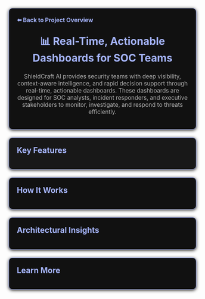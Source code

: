 <section style="border:1px solid #a5b4fc; border-radius:10px; margin:1.5em 0; box-shadow:0 2px 8px #222; padding:1.5em; background:#111; color:#fff;">
<div style="margin-bottom:1.5em;">
  <a href="../../README.md" style="color:#a5b4fc; font-weight:bold; text-decoration:none; font-size:1.1em;">⬅️ Back to Project Overview</a>
</div>
<h1 align="center" style="margin-top:0; font-size:2em; color:#a5b4fc;">📊 Real-Time, Actionable Dashboards for SOC Teams</h1>
<div style="color:#b3b3b3; text-align:center; font-size:1.1em; margin-bottom:1em;">
  ShieldCraft AI provides security teams with deep visibility, context-aware intelligence, and rapid decision support through real-time, actionable dashboards. These dashboards are designed for SOC analysts, incident responders, and executive stakeholders to monitor, investigate, and respond to threats efficiently.
</div>
</section>

<section style="border:1px solid #a5b4fc; border-radius:10px; margin:1.5em 0; box-shadow:0 2px 8px #222; padding:1.5em; background:#181818; color:#fff;">
<h2 style="color:#a5b4fc; margin-top:0;">Key Features</h2>
<ul style="color:#b3b3b3;">
</ul>
</section>

<section style="border:1px solid #a5b4fc; border-radius:10px; margin:1.5em 0; box-shadow:0 2px 8px #222; padding:1.5em; background:#111; color:#fff;">
<h2 style="color:#a5b4fc; margin-top:0;">How It Works</h2>
<ul style="color:#b3b3b3;">
</ul>
</section>

<section style="border:1px solid #a5b4fc; border-radius:10px; margin:1.5em 0; box-shadow:0 2px 8px #222; padding:1.5em; background:#111; color:#fff;">
<h2 style="color:#a5b4fc; margin-top:0;">Architectural Insights</h2>
<ul style="color:#b3b3b3;">
</ul>
</section>

<section style="border:1px solid #a5b4fc; border-radius:10px; margin:1.5em 0; box-shadow:0 2px 8px #222; padding:1.5em; background:#111; color:#fff;">
<h2 style="color:#a5b4fc; margin-top:0;">Learn More</h2>
<ul style="color:#b3b3b3;">
</ul>
</section>